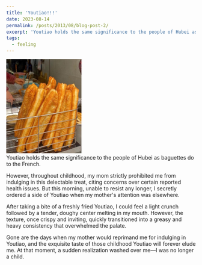 ```yaml
---
title: 'Youtiao!!!'
date: 2023-08-14
permalink: /posts/2013/08/blog-post-2/
excerpt: 'Youtiao holds the same significance to the people of Hubei as baguettes do to the French.'
tags:
  - feeling
---
```

<img src='/images/youtiao.jpg' height="250" width="200"> <br>
Youtiao holds the same significance to the people of Hubei as baguettes do to the French. 

However, throughout childhood, my mom strictly prohibited me from indulging in this delectable treat, citing concerns over certain reported health issues. But this morning, unable to resist any longer, I secretly ordered a side of Youtiao when my mother's attention was elsewhere.

After taking a bite of a freshly fried Youtiao, I could feel a light crunch followed by a tender, doughy center melting in my mouth. However, the texture, once crispy and inviting, quickly transitioned into a greasy and heavy consistency that overwhelmed the palate.

Gone are the days when my mother would reprimand me for indulging in Youtiao, and the exquisite taste of those childhood Youtiao will forever elude me. At that moment, a sudden realization washed over me—I was no longer a child.

